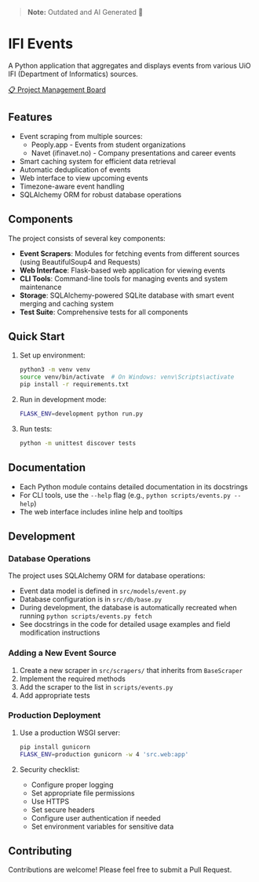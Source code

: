 > **Note:** Outdated and AI Generated 🤦

# IFI Events

A Python application that aggregates and displays events from various UiO IFI (Department of Informatics) sources.

[📋 Project Management Board](https://leaf-brazil-6c0.notion.site/1a188d83e8eb80b7bd63fa440a92cd48?v=1a188d83e8eb8106b59c000c65789543&pvs=4)

## Features

- Event scraping from multiple sources:
  - Peoply.app - Events from student organizations
  - Navet (ifinavet.no) - Company presentations and career events
- Smart caching system for efficient data retrieval
- Automatic deduplication of events
- Web interface to view upcoming events
- Timezone-aware event handling
- SQLAlchemy ORM for robust database operations

## Components

The project consists of several key components:

- **Event Scrapers**: Modules for fetching events from different sources (using BeautifulSoup4 and Requests)
- **Web Interface**: Flask-based web application for viewing events
- **CLI Tools**: Command-line tools for managing events and system maintenance
- **Storage**: SQLAlchemy-powered SQLite database with smart event merging and caching system
- **Test Suite**: Comprehensive tests for all components

## Quick Start

1. Set up environment:
   ```bash
   python3 -m venv venv
   source venv/bin/activate  # On Windows: venv\Scripts\activate
   pip install -r requirements.txt
   ```

2. Run in development mode:
   ```bash
   FLASK_ENV=development python run.py
   ```

3. Run tests:
   ```bash
   python -m unittest discover tests
   ```

## Documentation

- Each Python module contains detailed documentation in its docstrings
- For CLI tools, use the `--help` flag (e.g., `python scripts/events.py --help`)
- The web interface includes inline help and tooltips

## Development

### Database Operations

The project uses SQLAlchemy ORM for database operations:

- Event data model is defined in `src/models/event.py`
- Database configuration is in `src/db/base.py`
- During development, the database is automatically recreated when running `python scripts/events.py fetch`
- See docstrings in the code for detailed usage examples and field modification instructions

### Adding a New Event Source

1. Create a new scraper in `src/scrapers/` that inherits from `BaseScraper`
2. Implement the required methods
3. Add the scraper to the list in `scripts/events.py`
4. Add appropriate tests

### Production Deployment

1. Use a production WSGI server:
   ```bash
   pip install gunicorn
   FLASK_ENV=production gunicorn -w 4 'src.web:app'
   ```

2. Security checklist:
   - Configure proper logging
   - Set appropriate file permissions
   - Use HTTPS
   - Set secure headers
   - Configure user authentication if needed
   - Set environment variables for sensitive data

## Contributing

Contributions are welcome! Please feel free to submit a Pull Request. 